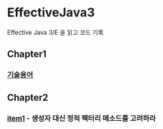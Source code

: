 # EffectiveJava3
Effective Java 3/E 을 읽고 코드 기록

## Chapter1 
### [기술용어](https://github.com/Hoon9901/EffectiveJava3/blob/main/effectiveJava_code/src/my/code/teckterm.md)
## Chapter2
### [item1](https://github.com/Hoon9901/EffectiveJava3/blob/main/effectiveJava_code/src/my/code/chapter2/item1.md) - 생성자 대신 정적 팩터리 메소드를 고려하라
